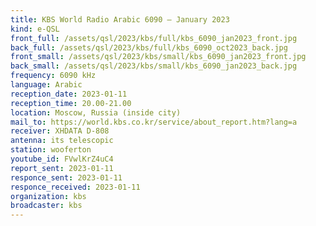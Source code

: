 ```yaml
---
title: KBS World Radio Arabic 6090 — January 2023
kind: e-QSL
front_full: /assets/qsl/2023/kbs/full/kbs_6090_jan2023_front.jpg
back_full: /assets/qsl/2023/kbs/full/kbs_6090_oct2023_back.jpg
front_small: /assets/qsl/2023/kbs/small/kbs_6090_jan2023_front.jpg
back_small: /assets/qsl/2023/kbs/small/kbs_6090_jan2023_back.jpg
frequency: 6090 kHz
language: Arabic
reception_date: 2023-01-11
reception_time: 20.00-21.00
location: Moscow, Russia (inside city)
mail_to: https://world.kbs.co.kr/service/about_report.htm?lang=a
receiver: XHDATA D-808
antenna: its telescopic
station: wooferton
youtube_id: FVwlKrZ4uC4
report_sent: 2023-01-11
responce_sent: 2023-01-11
responce_received: 2023-01-11
organization: kbs
broadcaster: kbs
---
```

